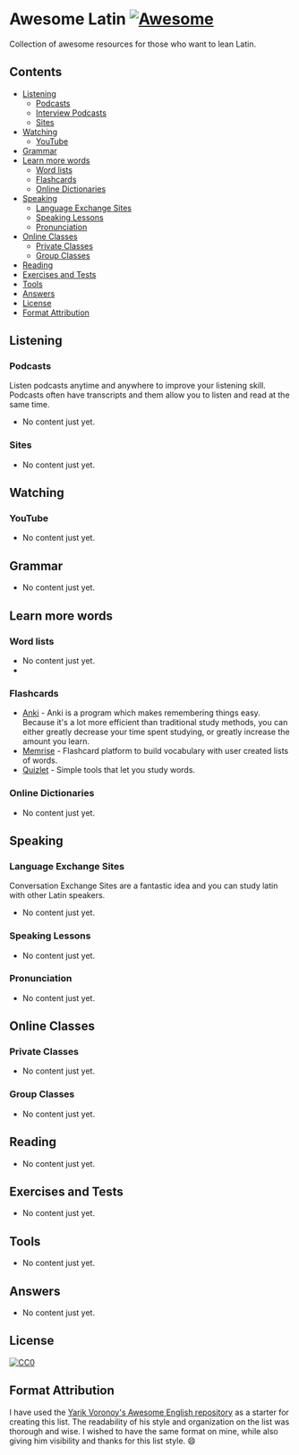 # Awesome Latin [![Awesome](https://cdn.rawgit.com/sindresorhus/awesome/d7305f38d29fed78fa85652e3a63e154dd8e8829/media/badge.svg)](https://github.com/sindresorhus/awesome)

Collection of awesome resources for those who want to lean Latin.

## Contents <!-- omit in toc -->

- [Listening](#listening)
  - [Podcasts](#podcasts)
  - [Interview Podcasts](#interview-podcasts)
  - [Sites](#sites)
- [Watching](#watching)
  - [YouTube](#youtube)
- [Grammar](#grammar)
- [Learn more words](#learn-more-words)
  - [Word lists](#word-lists)
  - [Flashcards](#flashcards)
  - [Online Dictionaries](#online-dictionaries)
- [Speaking](#speaking)
  - [Language Exchange Sites](#language-exchange-sites)
  - [Speaking Lessons](#speaking-lessons)
  - [Pronunciation](#pronunciation)
- [Online Classes](#online-classes)
  - [Private Classes](#private-classes)
  - [Group Classes](#group-classes)
- [Reading](#reading)
- [Exercises and Tests](#exercises-and-tests)
- [Tools](#tools)
- [Answers](#answers)
- [License](#license)
- [Format Attribution](#format-attribution)

## Listening

### Podcasts

Listen podcasts anytime and anywhere to improve your listening skill. Podcasts often have transcripts and them allow you to listen and read at the same time.

- No content just yet.

### Sites

- No content just yet.

## Watching

### YouTube

- No content just yet.

## Grammar

- No content just yet.

## Learn more words

### Word lists

- No content just yet.
- 
### Flashcards
- [Anki](https://apps.ankiweb.net/) - Anki is a program which makes remembering things easy. Because it's a lot more efficient than traditional study methods, you can either greatly decrease your time spent studying, or greatly increase the amount you learn.
- [Memrise](https://www.memrise.com/) - Flashcard platform to build vocabulary with user created lists of words.
- [Quizlet](https://quizlet.com/) - Simple tools that let you study words.

### Online Dictionaries

- No content just yet.

## Speaking

### Language Exchange Sites

Conversation Exchange Sites are a fantastic idea and you can study latin with other Latin speakers.

- No content just yet.

### Speaking Lessons

- No content just yet.

### Pronunciation

- No content just yet.

## Online Classes

### Private Classes

- No content just yet.

### Group Classes

- No content just yet.

## Reading

- No content just yet.

## Exercises and Tests

- No content just yet.

## Tools

- No content just yet.

## Answers
- No content just yet.

## License

[![CC0](http://mirrors.creativecommons.org/presskit/buttons/88x31/svg/cc-zero.svg)](https://creativecommons.org/publicdomain/zero/1.0/)

## Format Attribution

I have used the [Yarik Voronoy's Awesome English repository](https://github.com/yvoronoy/awesome-english) as a starter for creating this list. The readability of his style and organization on the list was thorough and wise. I wished to have the same format on mine, while also giving him visibility and thanks for this list style. 😄
